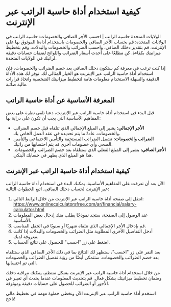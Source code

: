 كيفية استخدام أداة حاسبة الراتب عبر الإنترنت
============================================

الولايات المتحدة حاسبة الراتب | احسب الأجر الصافي والخصومات: حاسبة الراتب في الولايات المتحدة: قم بحساب الأجر الصافي والخصومات باستخدام أداةنا الموثوق بها على الإنترنت. قم بتقدير دخلك الصافي، واحسب الضرائب والخصومات والبدلات، وقم بتخطيط ميزانيتك بكفاءة. كن مطلعًا على أحدث أسعار الضرائب واللوائح لضمان حسابات دقيقة لراتبك في الولايات المتحدة.

إذا كنت ترغب في معرفة كم ستكون دخلك الصافي بعد خصم الضرائب والخصومات، فإن استخدام أداة حاسبة الراتب عبر الإنترنت هو الخيار المثالي لك. توفر لك هذه الأداة الدقيقة والسهلة الاستخدام معلومات هامة لتخطيط ميزانيتك الشخصية واتخاذ قرارات مالية صائبة.

المعرفة الأساسية عن أداة حاسبة الراتب
-------------------------------------

قبل البدء في استخدام أداة حاسبة الراتب عبر الإنترنت، دعنا نلقي نظرة على بعض المفاهيم الأساسية التي يجب أن تكون على دراية بها:

- **الأجر الإجمالي:** يشير إلى المبلغ الإجمالي الذي تتلقاه قبل خصم الضرائب والخصومات. عادةً ما يتم تحديده في عقد العمل الخاص بك.
- **الضرائب والخصومات:** تشمل الضرائب المستحقة والتأمين الاجتماعي والتأمين الصحي وأي خصومات أخرى قد يتم احتسابها من راتبك.
- **الأجر الصافي:** يشير إلى المبلغ الفعلي الذي ستتلقاه بعد خصم الضرائب والخصومات. هذا هو المبلغ الذي يظهر في حسابك البنكي.

كيفية استخدام أداة حاسبة الراتب عبر الإنترنت
--------------------------------------------

الآن بعد أن تعرفت على المفاهيم الأساسية، يمكنك البدء في استخدام أداة حاسبة الراتب عبر الإنترنت لحساب دخلك الصافي. اتبع الخطوات التالية:

1. انتقل إلى صفحة أداة حاسبة الراتب عبر الإنترنت من خلال الرابط التالي: <https://www.onlinecalculatorsfree.com/ar/financial/salary-calculator.html>
2. عند الوصول إلى الصفحة، ستجد نموذجًا يطلب منك إدخال بعض المعلومات الأساسية.
3. قم بإدخال الأجر الإجمالي الذي تتلقاه شهريًا أو سنويًا في الحقل المناسب.
4. أدخل التفاصيل الأخرى المطلوبة مثل الضرائب والخصومات والبدلات إذا كانت معروفة لديك.
5. اضغط على زر "احسب" للحصول على نتائج الحساب.

بعد النقر على زر "احسب"، ستظهر لك النتائج بما في ذلك الأجر الصافي الذي ستتلقاه بعد خصم الضرائب والخصومات. ستتمكن أيضًا من رؤية تفصيل الضرائب والخصومات التي تم احتسابها.

من خلال استخدام أداة حاسبة الراتب عبر الإنترنت بشكل منتظم، يمكنك مراقبة دخلك وضمان تخطيط ميزانيتك بشكل فعال. قم بتحديث المعلومات عندما يحدث أي تغيير في الأجور أو الضرائب للحصول على حسابات دقيقة وموثوقة.

استخدم أداة حاسبة الراتب عبر الإنترنت الآن وتخطى خطوة مهمة في تخطيط مالي ناجح!